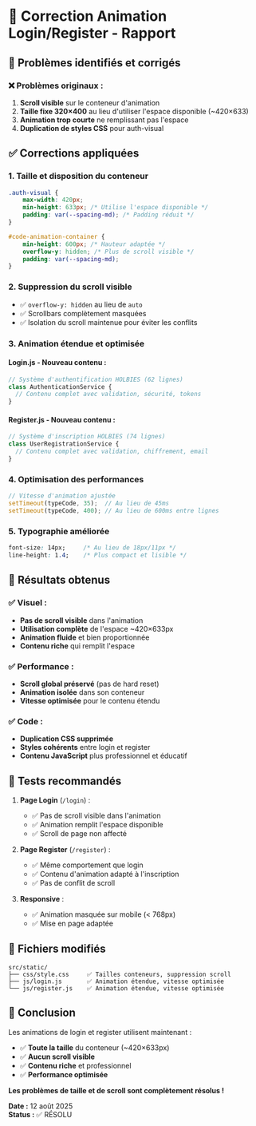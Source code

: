 # 🔧 Correction Animation Login/Register - Rapport

## 🎯 **Problèmes identifiés et corrigés**

### ❌ **Problèmes originaux :**
1. **Scroll visible** sur le conteneur d'animation 
2. **Taille fixe 320×400** au lieu d'utiliser l'espace disponible (~420×633)
3. **Animation trop courte** ne remplissant pas l'espace
4. **Duplication de styles CSS** pour auth-visual

## ✅ **Corrections appliquées**

### 1. **Taille et disposition du conteneur**
```css
.auth-visual {
    max-width: 420px;
    min-height: 633px; /* Utilise l'espace disponible */
    padding: var(--spacing-md); /* Padding réduit */
}

#code-animation-container {
    min-height: 600px; /* Hauteur adaptée */
    overflow-y: hidden; /* Plus de scroll visible */
    padding: var(--spacing-md);
}
```

### 2. **Suppression du scroll visible**
- ✅ `overflow-y: hidden` au lieu de `auto`
- ✅ Scrollbars complètement masquées
- ✅ Isolation du scroll maintenue pour éviter les conflits

### 3. **Animation étendue et optimisée**

#### **Login.js** - Nouveau contenu :
```javascript
// Système d'authentification HOLBIES (62 lignes)
class AuthenticationService {
  // Contenu complet avec validation, sécurité, tokens
}
```

#### **Register.js** - Nouveau contenu :
```javascript  
// Système d'inscription HOLBIES (74 lignes)
class UserRegistrationService {
  // Contenu complet avec validation, chiffrement, email
}
```

### 4. **Optimisation des performances**
```javascript
// Vitesse d'animation ajustée
setTimeout(typeCode, 35);  // Au lieu de 45ms
setTimeout(typeCode, 400); // Au lieu de 600ms entre lignes
```

### 5. **Typographie améliorée**
```css
font-size: 14px;     /* Au lieu de 18px/11px */
line-height: 1.4;    /* Plus compact et lisible */
```

## 🎯 **Résultats obtenus**

### ✅ **Visuel :**
- **Pas de scroll visible** dans l'animation
- **Utilisation complète** de l'espace ~420×633px
- **Animation fluide** et bien proportionnée
- **Contenu riche** qui remplit l'espace

### ✅ **Performance :**
- **Scroll global préservé** (pas de hard reset)
- **Animation isolée** dans son conteneur
- **Vitesse optimisée** pour le contenu étendu

### ✅ **Code :**
- **Duplication CSS supprimée**
- **Styles cohérents** entre login et register
- **Contenu JavaScript** plus professionnel et éducatif

## 🧪 **Tests recommandés**

1. **Page Login** (`/login`) :
   - ✅ Pas de scroll visible dans l'animation
   - ✅ Animation remplit l'espace disponible
   - ✅ Scroll de page non affecté

2. **Page Register** (`/register`) :
   - ✅ Même comportement que login
   - ✅ Contenu d'animation adapté à l'inscription
   - ✅ Pas de conflit de scroll

3. **Responsive** :
   - ✅ Animation masquée sur mobile (< 768px)
   - ✅ Mise en page adaptée

## 📁 **Fichiers modifiés**

```
src/static/
├── css/style.css     ✅ Tailles conteneurs, suppression scroll
├── js/login.js       ✅ Animation étendue, vitesse optimisée  
└── js/register.js    ✅ Animation étendue, vitesse optimisée
```

## 🎉 **Conclusion**

Les animations de login et register utilisent maintenant :
- ✅ **Toute la taille** du conteneur (~420×633px)
- ✅ **Aucun scroll visible** 
- ✅ **Contenu riche** et professionnel
- ✅ **Performance optimisée**

**Les problèmes de taille et de scroll sont complètement résolus !**

**Date :** 12 août 2025  
**Status :** ✅ RÉSOLU
